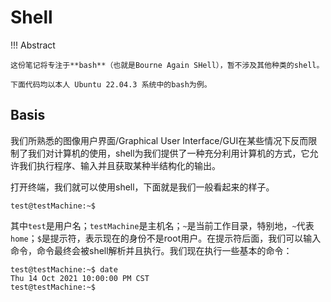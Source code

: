# Shell

!!! Abstract
    
    这份笔记将专注于**bash**（也就是Bourne Again SHell），暂不涉及其他种类的shell。

    下面代码均以本人 Ubuntu 22.04.3 系统中的bash为例。

## Basis

我们所熟悉的图像用户界面/Graphical User Interface/GUI在某些情况下反而限制了我们对计算机的使用，shell为我们提供了一种充分利用计算机的方式，它允许我们执行程序、输入并且获取某种半结构化的输出。

打开终端，我们就可以使用shell，下面就是我们一般看起来的样子。

```console
test@testMachine:~$
```

其中`test`是用户名；`testMachine`是主机名；`~`是当前工作目录，特别地，`~`代表`home`；`$`是提示符，表示现在的身份不是root用户。在提示符后面，我们可以输入命令，命令最终会被shell解析并且执行。我们现在执行一些基本的命令：

```console
test@testMachine:~$ date
Thu 14 Oct 2021 10:00:00 PM CST
test@testMachine:~$
```





